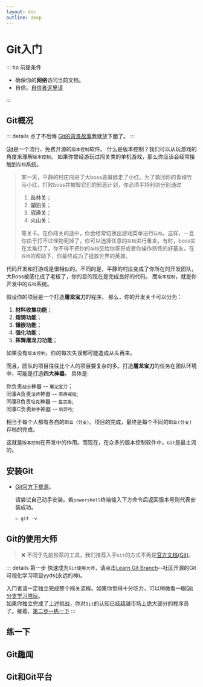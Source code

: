 ```yaml
---
layout: doc
outline: deep
---
```

# Git入门

::: tip 前提条件

- 确保你的**网络**访问当前文档。
- 自信。[自信者这里请](./git.md#git的使用大师)

:::

## Git概况

::: details 点了不后悔
[Git的背景故事](./git.md#git趣闻)我就放下面了。
:::

  [Git](https://git-scm.com/)是一个流行、免费开源的`版本控制`软件。
  什么是版本控制？我们可以从玩游戏的角度来理解`版本控制`。
  如果你曾经游玩过闯关类的单机游戏，那么你应该会经常接触到`存档`系统。
  
  > 某一天，平静的村庄闯进了大boss恶魔掳走了小红。为了救回你的青梅竹马小红，打败boss并摧毁它们的邪恶计划，你必须手持利剑分别通过
  >
  > 1. **丛林关**；
  > 2. **湖泊关**；
  > 3. **沼泽关**；
  > 4. **火山关**；
  >
  > 等关卡。在你闯关的途中，你会经常切换出游戏菜单进行`存档`。这样，一旦你由于打不过怪物死掉了，你可以选择任意的`存档`进行重来。有时，boss实在太难打了，你不得不把你的`存档`交给你哥哥或者你操作熟练的好基友。在`存档`的帮助下，你最终成为了拯救世界的英雄。

  代码开发和打游戏是很相似的。不同的是，平静的村庄变成了你所在的开发团队，大Boss被感化成了老板了，你的目的现在是完成良好的代码。
  而`版本控制`，就是你开发中的`存档`系统。

  假设你的项目是一个打造**屠龙宝刀**的程序。
  那么，你的开发关卡可以分为：

  1. **材料收集功能**；
  2. **熔铸功能**；
  3. **镶嵌功能**；
  4. **强化功能**；
  5. **挥舞屠龙刀功能**；
  
  如果没有`版本控制`，你的每次失误都可能造成从头再来。

  而且，团队的项目往往比个人的项目要复杂的多。打造**屠龙宝刀**的任务在团队环境中，可能是打造**四大神器**。
  具体是:  
  
  你负责`战士`神器 -- `屠龙宝刀`；  
  同事A负责`法师`神器 -- `麻痹戒指`;  
  同事B负责`坦克`神器 -- `盘古盾`;  
  同事C负责`射手`神器 -- `后羿弓`;  
  
  相当于每个人都有各自的`职业（分支）`。项目的完成，最终是每个不同的`职业(分支)`存档的完成。

  这就是`版本控制`在开发中的作用。而现在，在众多的版本控制软件中，`Git`是最主流的。

## 安装Git
  
- [Git官方下载源](https://git-scm.com/downloads)。

  请尝试自己动手安装。若`powershell`终端输入下方命令后返回版本号则代表安装成功。

  ``` powershell
  > git -v
  ```
  
## Git的使用大师

  > ❌ 不同于先前推荐的工具，我们推荐入手`Git`的方式不再是[官方文档(Git)](https://git-scm.com/docs)。
  
::: details 第一步
快速成为`Git使用大师`，请点击[Learn Git Branch](https://learngitbranching.js.org/?locale=zh_CN)--社区开源的Git可视化学习项目yyds(永远的神)。

入门者请一定独立完成整个闯关流程。如果你觉得十分吃力，可以稍微看一眼[Git分支学习陪玩]()。  
如果你独立完成了上述挑战，你对`Git`的认知已经超越市场上绝大部分的程序员了。接着，[第二步--练一下](git.md#练一下)
:::
  
## 练一下

## Git趣闻

## Git和Git平台
